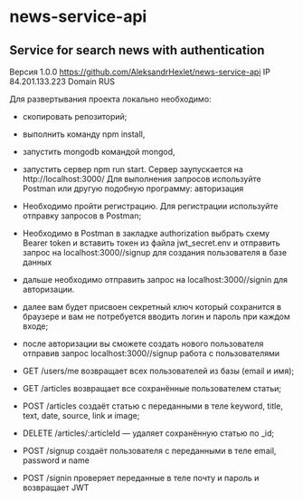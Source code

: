 # news-service-api

## Service for search news with authentication
Версия 1.0.0 https://github.com/AleksandrHexlet/news-service-api
IP 84.201.133.223
Domain 
RUS

Для развертывания проекта локально необходимо:
- скопировать репозиторий;
- выполнить команду npm install,
- запустить mongodb командой mongod,
- запустить сервер npm run start.
Сервер заупускается на http://localhost:3000/
Для выполнения запросов используйте Postman или другую подобную программу:
авторизация
- Необходимо пройти регистрацию. Для регистрации используйте отправку запросов в Postman;
- Необходимо в Postman в закладке authorization выбрать схему Bearer token и вставить токен из файла jwt_secret.env и отправить запрос на localhost:3000//signup для создания пользователя в базе данных
- дальше необходимо отправить запрос на localhost:3000//signin для авторизации.
- далее вам будет присвоен секретный ключ который сохранится в браузере и вам не потребуется вводить логин и пароль при каждом входе;
- после авторизации вы сможете создать нового пользователя отправив запрос localhost:3000//signup
работа с пользователями
- GET /users/me возвращает всех пользователей из базы (email и имя);
- GET /articles возвращает все сохранённые пользователем статьи;
- POST /articles создаёт статью с переданными в теле keyword, title, text, date, source, link и image;
- DELETE /articles/:articleId — удаляет сохранённую статью  по _id;


- POST /signup создаёт пользователя с переданными в теле email, password и name
- POST /signin проверяет переданные в теле почту и пароль и возвращает JWT

